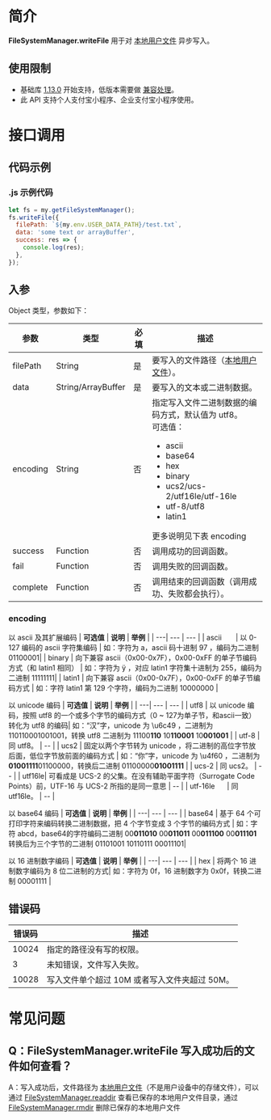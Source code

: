 # 简介

**FileSystemManager.writeFile** 用于对 [本地用户文件](https://opendocs.alipay.com/mini/03dt4s#%E6%9C%AC%E5%9C%B0%E7%94%A8%E6%88%B7%E6%96%87%E4%BB%B6) 异步写入。

## 使用限制

- 基础库 [1.13.0](https://opendocs.alipay.com/mini/framework/lib) 开始支持，低版本需要做 [兼容处理](https://opendocs.alipay.com/mini/framework/compatibility)。
- 此 API 支持个人支付宝小程序、企业支付宝小程序使用。

# 接口调用

## 代码示例

### .js 示例代码

```javascript
let fs = my.getFileSystemManager();
fs.writeFile({
  filePath: `${my.env.USER_DATA_PATH}/test.txt`,
  data: 'some text or arrayBuffer',
  success: res => {
    console.log(res);
  },
});
```

## 入参

Object 类型，参数如下：

| **参数** | **类型** | **必填** | **描述** |
| --- | --- | --- | --- |
| filePath | String | 是 | 要写入的文件路径（[本地用户文件](https://opendocs.alipay.com/mini/03dt4s#%E6%9C%AC%E5%9C%B0%E7%94%A8%E6%88%B7%E6%96%87%E4%BB%B6)）。 |
| data | String/ArrayBuffer | 是 | 要写入的文本或二进制数据。 |
| encoding | String | 否 | 指定写入文件二进制数据的编码方式，默认值为 utf8。<br />可选值：<ul><li>ascii</li><li>base64</li><li>hex</li><li>binary</li><li>ucs2/ucs-2/utf16le/utf-16le</li><li>utf-8/utf8</li><li>latin1</li></ul> 更多说明见下表 encoding|
| success | Function | 否 | 调用成功的回调函数。 |
| fail | Function | 否 | 调用失败的回调函数。 |
| complete | Function | 否 | 调用结束的回调函数（调用成功、失败都会执行）。 |

### encoding

以 ascii 及其扩展编码
|  **可选值**  | **说明** | **举例** |
| ---| --- | --- |
| ascii <img width="20px"/> | 以 0-127 编码的 ascii 字符集编码 | 如：字符为 a，ascii 码十进制 97 ，编码为二进制 01100001|
| binary | 向下兼容 ascii（0x00-0x7F），0x00-0xFF 的单子节编码方式（和 latin1 相同） | 如：字符为 ÿ ，对应 latin1 字符集十进制为 255，编码为二进制 11111111|
| latin1 | 向下兼容 ascii（0x00-0x7F），0x00-0xFF 的单子节编码方式 | 如：字符 latin1 第 129 个字符，编码为二进制 10000000 |

以 unicode 编码
|  **可选值**  | **说明** | **举例** |
| ---| --- | --- |
| utf8 | 以 unicode 编码，按照 utf8 的一个或多个字节的编码方式（0 ~ 127为单子节，和ascii一致）转化为 utf8 的编码| 如：“汉”字，unicode 为 \u6c49 ，二进制为 110110001001001，转换 utf8 二进制为 11100<b>110</b> 10<b>110001</b> 10<b>001001</b> |
| utf-8 | 同 utf8。 | -- |
| ucs2 | 固定以两个字节转为 unicode ，将二进制的高位字节放后面，低位字节放前面的编码方式 | 如：“你”字，unicode 为 \u4f60 ，二进制为 <b>01001111</b>01100000，转换后二进制 01100000<b>01001111</b> |
| ucs-2 | 同 ucs2。 | -- |
| utf16le| 可看成是 UCS-2 的父集。在没有辅助平面字符（Surrogate Code Points）前，UTF-16 与 UCS-2 所指的是同一意思 | -- |
| utf-16le <img width="20px"/>| 同 utf16le。 | -- |

以 base64 编码
|  **可选值**  | **说明** | **举例** |
| ---| --- | --- |
| base64 | 基于 64 个可打印字符来编码转换二进制数据，把 4 个字节变成 3 个字节的编码方式 | 如：字符 abcd，base64的字符编码二进制 00<b>011010</b> 00<b>011011</b> 00<b>011100</b> 00<b>011101</b> 转换后为三个字节的二进制 01101001 10110111 00011101| 

以 16 进制数字编码
|  **可选值**  | **说明** | **举例** |
| ---| --- | --- |
| hex | 将两个 16 进制数字编码为 8 位二进制的方式| 如：字符为 0f，16 进制数字为 0x0f，转换二进制 00001111 |

## 错误码

| **错误码** | **描述**                                      |
| ---------- | --------------------------------------------- |
| 10024      | 指定的路径没有写的权限。                      |
| 3          | 未知错误，文件写入失败。                      |
| 10028      | 写入文件单个超过 10M 或者写入文件夹超过 50M。 |


# 常见问题
## Q：FileSystemManager.writeFile 写入成功后的文件如何查看？
A：写入成功后，文件路径为 [本地用户文件](https://opendocs.alipay.com/mini/03dt4s#%E6%9C%AC%E5%9C%B0%E7%94%A8%E6%88%B7%E6%96%87%E4%BB%B6)（不是用户设备中的存储文件），可以通过 [FileSystemManager.readdir](https://opendocs.alipay.com/mini/api/0226oi) 查看已保存的本地用户文件目录，通过 [FileSystemManager.rmdir](https://opendocs.alipay.com/mini/api/0229px) 删除已保存的本地用户文件
